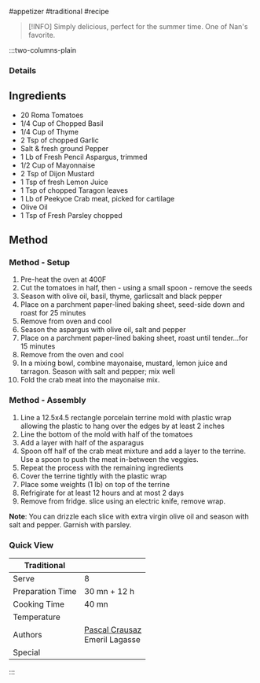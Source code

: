#appetizer #traditional #recipe

> [!INFO]
> Simply delicious, perfect for the summer time. One of Nan's favorite.

:::two-columns-plain

### Details
## Ingredients

- 20 Roma Tomatoes
- 1/4 Cup of Chopped Basil
- 1/4 Cup of Thyme
- 2 Tsp of chopped Garlic
- Salt & fresh ground Pepper
- 1 Lb of Fresh Pencil Aspargus, trimmed
- 1/2 Cup of Mayonnaise
- 2 Tsp of Dijon Mustard
- 1 Tsp of fresh Lemon Juice
- 1 Tsp of chopped Taragon leaves
- 1 Lb of Peekyoe Crab meat, picked for cartilage
- Olive Oil
- 1 Tsp of Fresh Parsley chopped


## Method

### Method - Setup

1. Pre-heat the oven at 400F
2. Cut the tomatoes in half, then - using a small spoon - remove the seeds
3. Season with olive oil, basil, thyme, garlicsalt and black pepper
4. Place on a parchment paper-lined baking sheet, seed-side down and roast for 25 minutes
5. Remove from oven and cool
6. Season the aspargus with olive oil, salt and pepper
7. Place on a parchment paper-lined baking sheet, roast until tender...for 15 minutes
8. Remove from the oven and cool
9. In a mixing bowl, combine mayonaise, mustard, lemon juice and tarragon. Season with salt and pepper; mix well
10. Fold the crab meat into the mayonaise mix.

### Method - Assembly

1. Line a 12.5x4.5 rectangle porcelain terrine mold with plastic wrap allowing the plastic to hang over the edges by at least 2 inches
2. Line the bottom of the mold with half of the tomatoes
3. Add a layer with half of the asparagus
4. Spoon off half of the crab meat mixture and add a layer to the terrine. Use a spoon to push the meat in-between the veggies.
5. Repeat the process with the remaining ingredients
6. Cover the terrine tightly with the plastic wrap
7. Place some weights (1 lb) on top of the terrine
8. Refrigirate for at least 12 hours and at most 2 days
9. Remove from fridge. slice using an electric knife, remove wrap.

**Note**: You can drizzle each slice with extra virgin olive oil and season with salt and pepper. Garnish with parsley.



### Quick View
| Traditional      |                                                |
| ---------------- | ---------------------------------------------- |
| Serve            | 8                                              |
| Preparation Time | 30 mn + 12 h                                   |
| Cooking Time     | 40 mn                                          |
| Temperature      |                                                |
| Authors          | [Pascal Crausaz](mailto:pascal@askpascal.com)  <br>Emeril Lagasse |
| Special          |                                                |

:::

